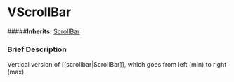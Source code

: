 #  VScrollBar  
#####**Inherits:** [ScrollBar](class_scrollbar)

###  Brief Description  
Vertical version of [[scrollbar|ScrollBar]], which goes from left (min) to right (max).
